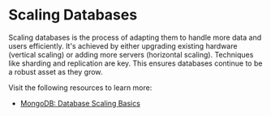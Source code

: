 # Scaling Databases

Scaling databases is the process of adapting them to handle more data and users efficiently. It's achieved by either upgrading existing hardware (vertical scaling) or adding more servers (horizontal scaling). Techniques like sharding and replication are key. This ensures databases continue to be a robust asset as they grow.

Visit the following resources to learn more:

- [MongoDB: Database Scaling Basics](https://www.mongodb.com/basics/scaling)

